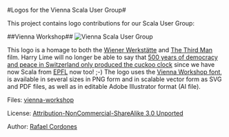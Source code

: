 #Logos for the Vienna Scala User Group#

This project contains logo contributions for our Scala User Group:

##Vienna Workshop##
![Vienna Scala User Group](https://raw.github.com/scala-vienna/scala-vienna-logos/master/vienna-workshop/vienna-scala-user-group-logo_150px.png)

This logo is a homage to both the [Wiener Werkstätte](http://en.wikipedia.org/wiki/Wiener_Werkst%C3%A4tte) and [The Third Man](http://en.wikipedia.org/wiki/The_Third_Man) film. Harry Lime will no longer be able to say that [500 years of democracy and peace in Switzerland only produced the cuckoo clock](http://www.youtube.com/watch?v=cydkTy6GmFA) since we have now Scala from [EPFL](http://www.epfl.ch/) now too! ;-)
The logo uses the [Vienna Workshop font](http://www.fontspring.com/fonts/hanoded/vienna-workshop), is available in several sizes in PNG form and in scalable vector form as SVG and PDF files, as well as in editable Adobe Illustrator format (AI file).

Files: [vienna-workshop](https://github.com/scala-vienna/scala-vienna-logos/tree/master/vienna-workshop)

License: [Attribution-NonCommercial-ShareAlike 3.0 Unported](http://creativecommons.org/licenses/by-nc-sa/3.0/)

Author: [Rafael Cordones](http://rafael.cordones.me)

